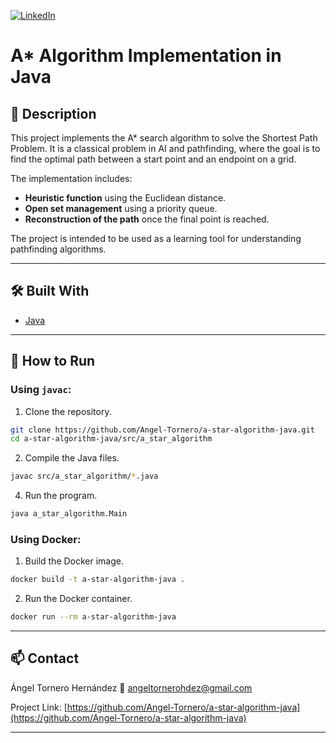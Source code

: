 <!-- PROJECT SHIELDS -->
<!--
*** Using markdown "reference style" links for readability.
*** See the bottom of this document for link references.
-->
[![LinkedIn][linkedin-shield]][linkedin-url]

<!-- PROJECT LOGO -->
# A* Algorithm Implementation in Java

## 📝 Description

This project implements the A* search algorithm to solve the Shortest Path Problem. It is a classical problem in AI and pathfinding, where the goal is to find the optimal path between a start point and an endpoint on a grid.

The implementation includes:
- **Heuristic function** using the Euclidean distance.
- **Open set management** using a priority queue.
- **Reconstruction of the path** once the final point is reached.

The project is intended to be used as a learning tool for understanding pathfinding algorithms.

---

## 🛠️ Built With

* [Java](https://www.oracle.com/java/)

---

## 🚀 How to Run

### Using `javac`:

1. Clone the repository.
```bash
git clone https://github.com/Angel-Tornero/a-star-algorithm-java.git
cd a-star-algorithm-java/src/a_star_algorithm
```
2. Compile the Java files.
```bash
javac src/a_star_algorithm/*.java
```
4. Run the program.
```bash
java a_star_algorithm.Main
```

### Using Docker:

1. Build the Docker image.
```bash
docker build -t a-star-algorithm-java .
```
2. Run the Docker container.
```bash
docker run --rm a-star-algorithm-java
```
---

## 📫 Contact

Ángel Tornero Hernández 📧 angeltornerohdez@gmail.com  

Project Link: [https://github.com/Angel-Tornero/a-star-algorithm-java](https://github.com/Angel-Tornero/a-star-algorithm-java)

---

<!-- MARKDOWN LINKS -->
[linkedin-shield]: https://img.shields.io/badge/-LinkedIn-black.svg?style=for-the-badge&logo=linkedin&colorB=555
[linkedin-url]: https://www.linkedin.com/in/%C3%A1ngel-tornero-hern%C3%A1ndez-173192225/